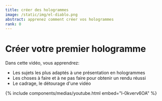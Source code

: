 ```yaml
---
title: créer des hologrammes
image: /static/img/el-diablo.png
abstract: apprenez comment créer vos hologrammes
rank: 0
---
```


# Créer votre premier hologramme

Dans cette vidéo, vous apprendrez:

- Les sujets les plus adaptés à une présentation en hologrammes
- Les choses à faire et à ne pas faire pour obtenir un rendu réussi
- Le cadrage, le détourage d'une vidéo

{% include components/medias/youtube.html  embed="l-0kverv6OA" %}
